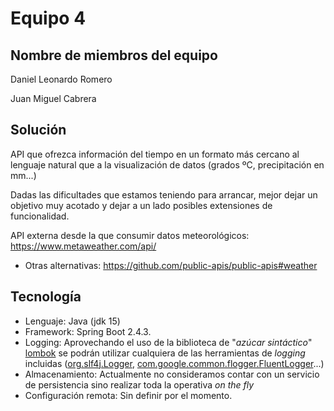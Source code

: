 # Equipo 4

## Nombre de miembros del equipo

Daniel Leonardo Romero

Juan Miguel Cabrera

## Solución
API que ofrezca información del tiempo en un formato más cercano al lenguaje natural que a la visualización de datos (grados ºC, precipitación en mm...)

Dadas las dificultades que estamos teniendo para arrancar, mejor dejar un objetivo muy acotado y dejar a un lado posibles extensiones de funcionalidad.

API externa desde la que consumir datos meteorológicos: https://www.metaweather.com/api/
- Otras alternativas: https://github.com/public-apis/public-apis#weather

## Tecnología
 - Lenguaje: Java (jdk 15)
 - Framework: Spring Boot 2.4.3.
 - Logging: Aprovechando el uso de la biblioteca de "_azúcar sintáctico_" [lombok](https://projectlombok.org/features/log) se podrán utilizar cualquiera de las herramientas de _logging_ incluidas ([org.slf4j.Logger](http://www.slf4j.org/api/org/slf4j/Logger.html), [com.google.common.flogger.FluentLogger](https://google.github.io/flogger/)...)
 - Almacenamiento: Actualmente no consideramos contar con un servicio de persistencia sino realizar toda la operativa _on the fly_
 -  Configuración remota: Sin definir por el momento.
